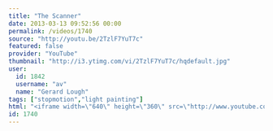 ```yaml
---
title: "The Scanner"
date: 2013-03-13 09:52:56 00:00
permalink: /videos/1740
source: "http://youtu.be/2TzlF7YuT7c"
featured: false
provider: "YouTube"
thumbnail: "http://i3.ytimg.com/vi/2TzlF7YuT7c/hqdefault.jpg"
user:
  id: 1842
  username: "av"
  name: "Gerard Lough"
tags: ["stopmotion","light painting"]
html: "<iframe width=\"640\" height=\"360\" src=\"http://www.youtube.com/embed/2TzlF7YuT7c?wmode=transparent&feature=oembed\" frameborder=\"0\" allowfullscreen></iframe>"
id: 1740
---
```



